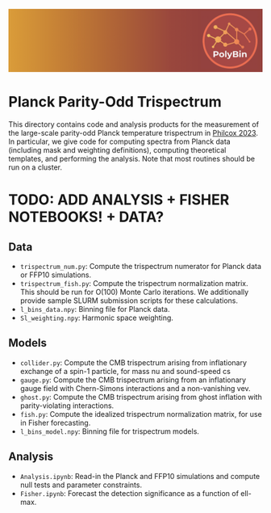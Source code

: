 ![logo](logo.png)

# Planck Parity-Odd Trispectrum

This directory contains code and analysis products for the measurement of the large-scale parity-odd Planck temperature trispectrum in [Philcox 2023](https://arxiv.org/2301.XXXXX). In particular, we give code for computing spectra from Planck data (including mask and weighting definitions), computing theoretical templates, and performing the analysis. Note that most routines should be run on a cluster. 

# TODO: ADD ANALYSIS + FISHER NOTEBOOKS! + DATA?

## Data
- ```trispectrum_num.py```: Compute the trispectrum numerator for Planck data or FFP10 simulations.
- ```trispectrum_fish.py```: Compute the trispectrum normalization matrix. This should be run for O(100) Monte Carlo iterations.
We additionally provide sample SLURM submission scripts for these calculations.
- ```l_bins_data.npy```: Binning file for Planck data.
- ```Sl_weighting.npy```: Harmonic space weighting.

## Models
- ```collider.py```: Compute the CMB trispectrum arising from inflationary exchange of a spin-1 particle, for mass nu and sound-speed cs
- ```gauge.py```: Compute the CMB trispectrum arising from an inflationary gauge field with Chern-Simons interactions and a non-vanishing vev.
- ```ghost.py```: Compute the CMB trispectrum arising from ghost inflation with parity-violating interactions.
- ```fish.py```: Compute the idealized trispectrum normalization matrix, for use in Fisher forecasting.
- ```l_bins_model.npy```: Binning file for trispectrum models.

## Analysis
- ```Analysis.ipynb```: Read-in the Planck and FFP10 simulations and compute null tests and parameter constraints.
- ```Fisher.ipynb```: Forecast the detection significance as a function of ell-max.


